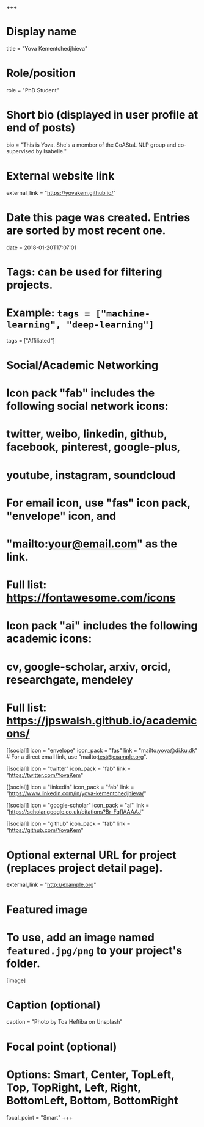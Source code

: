 +++
# Display name
title = "Yova Kementchedjhieva"

# Role/position
role = "PhD Student"

# Short bio (displayed in user profile at end of posts)
bio = "This is Yova. She's a member of the CoAStaL NLP group and co-supervised by Isabelle."

# External website link
external_link = "https://yovakem.github.io/"

# Date this page was created. Entries are sorted by most recent one.
date = 2018-01-20T17:07:01

# Tags: can be used for filtering projects.
# Example: `tags = ["machine-learning", "deep-learning"]`
tags = ["Affiliated"]

# Social/Academic Networking
#
# Icon pack "fab" includes the following social network icons:
#
#   twitter, weibo, linkedin, github, facebook, pinterest, google-plus,
#   youtube, instagram, soundcloud
#
#   For email icon, use "fas" icon pack, "envelope" icon, and
#   "mailto:your@email.com" as the link.
#
#   Full list: https://fontawesome.com/icons
#
# Icon pack "ai" includes the following academic icons:
#
#   cv, google-scholar, arxiv, orcid, researchgate, mendeley
#
#   Full list: https://jpswalsh.github.io/academicons/

[[social]]
icon = "envelope"
icon_pack = "fas"
link = "mailto:yova@di.ku.dk"  # For a direct email link, use "mailto:test@example.org".

[[social]]
icon = "twitter"
icon_pack = "fab"
link = "https://twitter.com/YovaKem"

[[social]]
icon = "linkedin"
icon_pack = "fab"
link = "https://www.linkedin.com/in/yova-kementchedjhieva/"

[[social]]
icon = "google-scholar"
icon_pack = "ai"
link = "https://scholar.google.co.uk/citations?Br-FqfIAAAAJ"

[[social]]
icon = "github"
icon_pack = "fab"
link = "https://github.com/YovaKem"


# Optional external URL for project (replaces project detail page).
external_link = "http://example.org"

# Featured image
# To use, add an image named `featured.jpg/png` to your project's folder. 
[image]
  # Caption (optional)
  caption = "Photo by Toa Heftiba on Unsplash"

  # Focal point (optional)
  # Options: Smart, Center, TopLeft, Top, TopRight, Left, Right, BottomLeft, Bottom, BottomRight
  focal_point = "Smart"
+++
